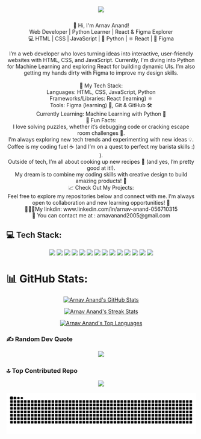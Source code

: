 <h1 align="center">
    <img src="https://readme-typing-svg.herokuapp.com/?font=Righteous&size=35&center=true&vCenter=true&width=500&height=70&duration=5500&lines=Hi+There!+👋;+I'm+ARNAV+ANAND!;" />
</h1>

<p align="center">
  👋 Hi, I'm Arnav Anand!<br>Web Developer | Python Learner | React & Figma Explorer<br>💻 HTML | CSS | JavaScript | 🐍 Python | ⚛️ React | 🎨 Figma<br><br>I’m a web developer who loves turning ideas into interactive, user-friendly websites with HTML, CSS, and JavaScript. Currently, I'm diving into Python for Machine Learning and exploring React for building dynamic UIs. I’m also getting my hands dirty with Figma to improve my design skills.<br><br>🚀 My Tech Stack:<br>Languages: HTML, CSS, JavaScript, Python<br>Frameworks/Libraries: React (learning) ⚛️<br>Tools: Figma (learning) 🎨, Git & GitHub 🛠️<br>Currently Learning: Machine Learning with Python 🤖<br>🤔 Fun Facts:<br>I love solving puzzles, whether it’s debugging code or cracking escape room challenges 🧩.<br>I’m always exploring new tech trends and experimenting with new ideas 💡.<br>Coffee is my coding fuel ☕ (and I’m on a quest to perfect my barista skills :) ).<br>Outside of tech, I’m all about cooking up new recipes 🍳 (and yes, I’m pretty good at it!).<br>My dream is to combine my coding skills with creative design to build amazing products! 🌟<br>📈 Check Out My Projects:<br>Feel free to explore my repositories below and connect with me. I’m always open to collaboration and new learning opportunities! 🌱<br>🧑🏻‍💻My linkdin: www.linkedin.com/in/arnav-anand-056710315 <br> 📧 You can contact me at : arnavanand2005@gmail.com <br>
</p>



## 💻 Tech Stack:
<p align="center">
  <img src="https://img.shields.io/badge/c-%2300599C.svg?style=for-the-badge&logo=c&logoColor=white" />
  <img src="https://img.shields.io/badge/c++-%2300599C.svg?style=for-the-badge&logo=c%2B%2B&logoColor=white" />
  <img src="https://img.shields.io/badge/html5-%23E34F26.svg?style=for-the-badge&logo=html5&logoColor=white" />
  <img src="https://img.shields.io/badge/java-%23ED8B00.svg?style=for-the-badge&logo=openjdk&logoColor=white" />
  <img src="https://img.shields.io/badge/css3-%231572B6.svg?style=for-the-badge&logo=css3&logoColor=white" />
  <img src="https://img.shields.io/badge/javascript-%23323330.svg?style=for-the-badge&logo=javascript&logoColor=%23F7DF1E" />
  <img src="https://img.shields.io/badge/python-3670A0?style=for-the-badge&logo=python&logoColor=ffdd54" />
  <img src="https://img.shields.io/badge/react-%2320232a.svg?style=for-the-badge&logo=react&logoColor=%2361DAFB" />
  <img src="https://img.shields.io/badge/mysql-4479A1.svg?style=for-the-badge&logo=mysql&logoColor=white" />
  <img src="https://img.shields.io/badge/MongoDB-%234ea94b.svg?style=for-the-badge&logo=mongodb&logoColor=white" />
  <img src="https://img.shields.io/badge/Canva-%2300C4CC.svg?style=for-the-badge&logo=Canva&logoColor=white" />
  <img src="https://img.shields.io/badge/figma-%23F24E1E.svg?style=for-the-badge&logo=figma&logoColor=white" />
  <img src="https://img.shields.io/badge/github-%23121011.svg?style=for-the-badge&logo=github&logoColor=white" />
  <img src="https://img.shields.io/badge/PSN-%230070D1.svg?style=for-the-badge&logo=Playstation&logoColor=white" />
</p>

# 📊 GitHub Stats:
<p align="center">
    <a href="https://github.com/arnavanand2005">
        <img src="https://github-readme-stats.vercel.app/api?username=arnavanand2005&theme=neon&hide_border=false&include_all_commits=false&count_private=false" alt="Arnav Anand's GitHub Stats" />
    </a>
</p>

<p align="center">
    <a href="https://github.com/arnavanand2005">
        <img src="https://github-readme-streak-stats.herokuapp.com/?user=arnavanand2005&theme=neon&hide_border=false" alt="Arnav Anand's Streak Stats" />
    </a>
</p>

<p align="center">
    <a href="https://github.com/arnavanand2005">
        <img src="https://github-readme-stats.vercel.app/api/top-langs/?username=arnavanand2005&theme=neon&hide_border=false&include_all_commits=false&count_private=false&layout=compact" alt="Arnav Anand's Top Languages" />
    </a>
</p>

### ✍️ Random Dev Quote
<div align="center">
  <img src="https://quotes-github-readme.vercel.app/api?type=vertical&theme=tokyonight" />
</div>

### 🔝 Top Contributed Repo
<div align="center">
  <img src="https://github-contributor-stats.vercel.app/api?username=arnavanand2005&limit=5&theme=aura&combine_all_yearly_contributions=true" />
</div>

<p align="center">
  <img src="https://github.com/arnavanand2005/arnavanand2005/blob/output/github-snake-dark.svg" alt="snake gif" />
</p>
